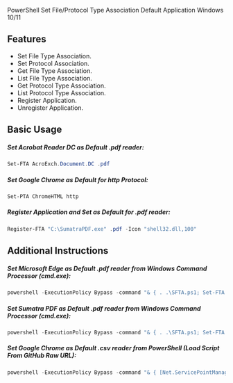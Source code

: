 PowerShell Set File/Protocol Type Association Default Application Windows 10/11

## Features
* Set File Type Association.
* Set Protocol Association.
* Get File Type Association.
* List File Type Association.
* Get Protocol Type Association.
* List Protocol Type Association.
* Register Application.
* Unregister Application.

## Basic Usage

##### Set Acrobat Reader DC as Default .pdf reader:
```powershell
Set-FTA AcroExch.Document.DC .pdf

```

##### Set Google Chrome as Default for http Protocol:
```powershell
Set-PTA ChromeHTML http

```

##### Register Application and Set as Default for .pdf reader:
```powershell
Register-FTA "C:\SumatraPDF.exe" .pdf -Icon "shell32.dll,100"

```

## Additional Instructions

##### Set Microsoft Edge as Default .pdf reader from Windows Command Processor (cmd.exe):
```powershell
powershell -ExecutionPolicy Bypass -command "& { . .\SFTA.ps1; Set-FTA 'MSEdgePDF' '.pdf' }"

```

##### Set Sumatra PDF as Default .pdf reader from Windows Command Processor (cmd.exe):
```powershell
powershell -ExecutionPolicy Bypass -command "& { . .\SFTA.ps1; Set-FTA 'Applications\SumatraPDF.exe' '.pdf' }"

```

##### Set Google Chrome as Default .csv reader from PowerShell (Load Script From GitHub Raw URL):
```powershell
powershell -ExecutionPolicy Bypass -command "& { [Net.ServicePointManager]::SecurityProtocol = [Net.SecurityProtocolType]::Tls12;Invoke-Expression ((New-Object System.Net.WebClient).DownloadString('https://raw.githubusercontent.com/FCPIT/PS-SFTA/refs/heads/master/SFTA.ps1'));Set-FTA 'Applications\SumatraPDF.exe' '.pdf' }"

```
